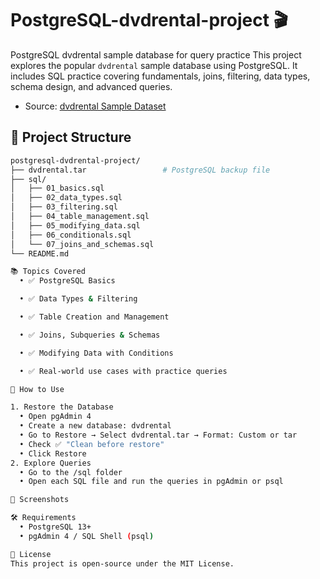 # PostgreSQL-dvdrental-project 🎬
PostgreSQL dvdrental sample database for query practice
This project explores the popular `dvdrental` sample database using PostgreSQL. It includes SQL practice covering fundamentals, joins, filtering, data types, schema design, and advanced queries.
- Source: [dvdrental Sample Dataset](https://github.com/imkumaraju/dvdrenat-sample-databse)
  
## 📁 Project Structure

```bash
postgresql-dvdrental-project/
├── dvdrental.tar                 # PostgreSQL backup file
├── sql/
│   ├── 01_basics.sql
│   ├── 02_data_types.sql
│   ├── 03_filtering.sql
│   ├── 04_table_management.sql
│   ├── 05_modifying_data.sql
│   ├── 06_conditionals.sql
│   └── 07_joins_and_schemas.sql
└── README.md

📚 Topics Covered
  •	✅ PostgreSQL Basics

  •	✅ Data Types & Filtering

  •	✅ Table Creation and Management

  •	✅ Joins, Subqueries & Schemas

  •	✅ Modifying Data with Conditions

  •	✅ Real-world use cases with practice queries

🚀 How to Use

1. Restore the Database
  •	Open pgAdmin 4
  •	Create a new database: dvdrental
  •	Go to Restore → Select dvdrental.tar → Format: Custom or tar
  •	Check ✅ "Clean before restore"
  •	Click Restore
2. Explore Queries
  •	Go to the /sql folder
  •	Open each SQL file and run the queries in pgAdmin or psql

📸 Screenshots

🛠️ Requirements
  •	PostgreSQL 13+
  •	pgAdmin 4 / SQL Shell (psql)

📃 License
This project is open-source under the MIT License.
